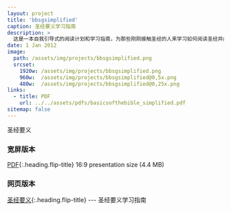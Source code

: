 ```yaml
---
layout: project
title: 'bbsgsimplified'
caption: 圣经要义学习指南
description: >
  这是一本自我引导式的阅读计划和学习指南，为那些刚刚接触圣经的人来学习如何阅读圣经并成为耶稣的追随者。
date: 1 Jan 2012
image: 
  path: /assets/img/projects/bbsgsimplified.png
  srcset: 
    1920w: /assets/img/projects/bbsgsimplified.png
    960w:  /assets/img/projects/bbsgsimplified@0,5x.png
    480w:  /assets/img/projects/bbsgsimplified@0,25x.png
links:
  - title: PDF
    url: ../../assets/pdfs/basicsofthebible_simplified.pdf
sitemap: false
---
```


圣经要义

### 宽屏版本  
[PDF](../assets/pdfs/basicsofthebible_simplified.pdf){:.heading.flip-title} <span class="icon-file-pdf"></span> 16:9 presentation size (4.4 MB)

### 网页版本
[圣经要义](../studyguide/开始.md){:.heading.flip-title} --- 圣经要义学习指南